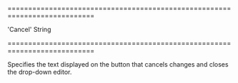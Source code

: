 <!--**
/*-------------------------------------------
    Auto-generated file. Do not modify.
-------------------------------------------

**-->
===========================================================================
<!--default-->'Cancel'<!--/default-->
<!--type-->String<!--/type-->
===========================================================================

<!--shortDescription-->
Specifies the text displayed on the button that cancels changes and closes the drop-down editor.
<!--/shortDescription-->

<!--fullDescription-->

<!--/fullDescription-->